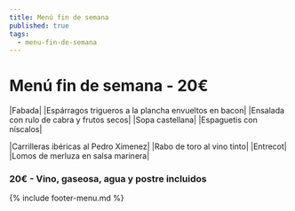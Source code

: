 ```yaml
---
title: Menú fin de semana
published: true
tags:
  - menu-fin-de-semana
---
```


# Menú fin de semana - 20€

|Fabada|
|Espárragos trigueros a la plancha envueltos en bacon|
|Ensalada con rulo de cabra y frutos secos|
|Sopa castellana|
|Espaguetis con níscalos|

|Carrilleras ibéricas al Pedro Ximenez|
|Rabo de toro al vino tinto|
|Entrecot|
|Lomos de merluza en salsa marinera|


### 20€ - Vino, gaseosa, agua y postre incluidos


{% include footer-menu.md %}

